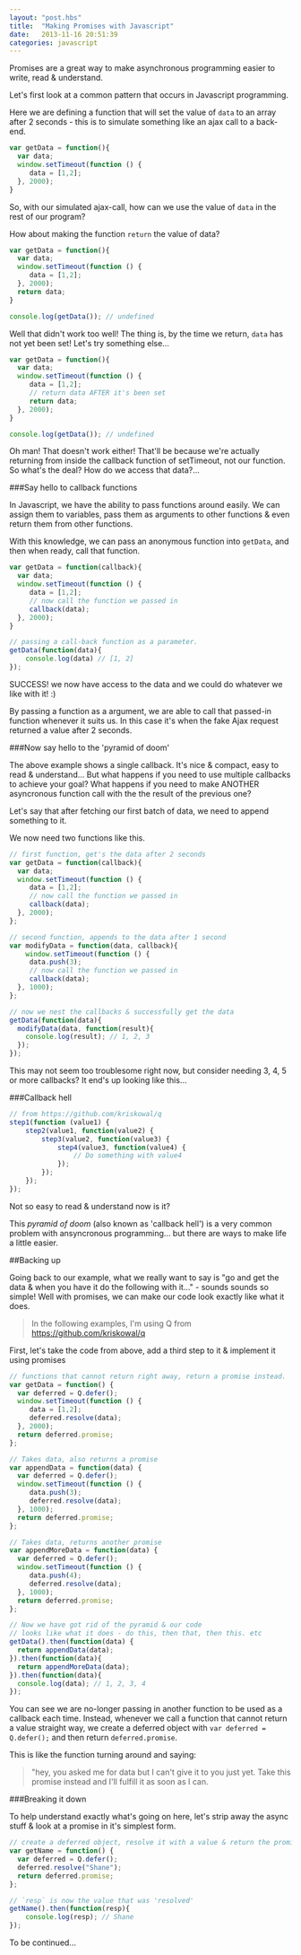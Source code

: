 ```yaml
---
layout: "post.hbs"
title:  "Making Promises with Javascript"
date:   2013-11-16 20:51:39
categories: javascript
---
```


Promises are a great way to make asynchronous programming easier to write, read & understand.

Let's first look at a common pattern that occurs in Javascript programming.

Here we are defining a function that will set the value of `data` to an array after 2 seconds - this is to simulate something like an ajax call to a back-end.

```javascript
var getData = function(){
  var data;
  window.setTimeout(function () {
     data = [1,2];
  }, 2000);  
}

```

So, with our simulated ajax-call, how can we use the value of `data` in the rest of our program?

How about making the function `return` the value of data? 

```javascript
var getData = function(){
  var data;
  window.setTimeout(function () {
     data = [1,2];
  }, 2000);  
  return data;
}

console.log(getData()); // undefined
```

Well that didn't work too well! The thing is, by the time we return, `data` has not yet been set! Let's try something else...

```javascript
var getData = function(){
  var data;
  window.setTimeout(function () {
     data = [1,2];
     // return data AFTER it's been set
     return data;
  }, 2000);
}

console.log(getData()); // undefined

```

Oh man! That doesn't work either! That'll be because we're actually returning from inside the callback function of setTimeout, not our function. So what's the deal? How do we access that data?...

###Say hello to callback functions

In Javascript, we have the ability to pass functions around easily. We can assign them to variables, pass them as arguments to other functions & even return them from other functions.

With this knowledge, we can pass an anonymous function  into `getData`, and then when ready, call that function.

```javascript
var getData = function(callback){
  var data;
  window.setTimeout(function () {
     data = [1,2];
     // now call the function we passed in
     callback(data);
  }, 2000);
}

// passing a call-back function as a parameter.
getData(function(data){
	console.log(data) // [1, 2]
}); 

```

SUCCESS! we now have access to the data and we could do whatever we like with it! :)

By passing a function as a argument, we are able to call that passed-in function whenever it suits us. In this case it's when the fake Ajax request returned a value after 2 seconds.

###Now say hello to the 'pyramid of doom'

The above example shows a single callback. It's nice & compact, easy to read & understand... But what happens if you need to use multiple callbacks to achieve your goal? What happens if you need to make ANOTHER asyncronous function call with the the result of the previous one?

Let's say that after fetching our first batch of data, we need to append something to it.

We now need two functions like this.

```javascript
// first function, get's the data after 2 seconds
var getData = function(callback){  
  var data;
  window.setTimeout(function () {
     data = [1,2];
     // now call the function we passed in
     callback(data);
  }, 2000);
};

// second function, appends to the data after 1 second
var modifyData = function(data, callback){
    window.setTimeout(function () {
     data.push(3);
     // now call the function we passed in
     callback(data);
  }, 1000);
};

// now we nest the callbacks & successfully get the data
getData(function(data){
  modifyData(data, function(result){
    console.log(result); // 1, 2, 3
  });
});

```

This may not seem too troublesome right now, but consider needing 3, 4, 5 or more callbacks? It end's up looking like this...

###Callback hell

```javascript
// from https://github.com/kriskowal/q
step1(function (value1) {
    step2(value1, function(value2) {
        step3(value2, function(value3) {
            step4(value3, function(value4) {
                // Do something with value4
            });
        });
    });
});

```

Not so easy to read & understand now is it?

This *pyramid of doom* (also known as 'callback hell') is a very common problem with ansyncronous programming... but there are ways to make life a little easier.

##Backing up

Going back to our example, what we really want to say is "go and get the data & when you have it do the following with it..." - sounds sounds so simple! Well with promises, we can make our code look exactly like what it does.

> In the following examples, I'm using Q from https://github.com/kriskowal/q

First, let's take the code from above, add a third step to it & implement it using promises

```javascript
// functions that cannot return right away, return a promise instead.
var getData = function() {  
  var deferred = Q.defer();
  window.setTimeout(function () {
     data = [1,2];
     deferred.resolve(data);
  }, 2000);
  return deferred.promise;
};

// Takes data, also returns a promise
var appendData = function(data) {  
  var deferred = Q.defer();
  window.setTimeout(function () {
     data.push(3);
     deferred.resolve(data);
  }, 1000);
  return deferred.promise;
};

// Takes data, returns another promise
var appendMoreData = function(data) {  
  var deferred = Q.defer();
  window.setTimeout(function () {
     data.push(4);
     deferred.resolve(data);
  }, 1000);
  return deferred.promise;
};

// Now we have got rid of the pyramid & our code
// looks like what it does - do this, then that, then this. etc
getData().then(function(data) {  
  return appendData(data);
}).then(function(data){
  return appendMoreData(data);
}).then(function(data){
  console.log(data); // 1, 2, 3, 4
});


```

You can see we are no-longer passing in another function to be used as a callback each time. Instead, whenever we call a function that cannot return a value straight way, we create a deferred object with `var deferred = Q.defer();` and then return  `deferred.promise`. 

This is like the function turning around and saying:

> "hey, you asked me for data but I can't give it to you just yet. Take this promise instead and I'll fulfill it as soon as I can.

###Breaking it down

To help understand exactly what's going on here, let's strip away the async stuff & look at a promise in it's simplest form.

```javascript
// create a deferred object, resolve it with a value & return the promise
var getName = function() {  
  var deferred = Q.defer();
  deferred.resolve("Shane");
  return deferred.promise;
};

// `resp` is now the value that was 'resolved'
getName().then(function(resp){
	console.log(resp); // Shane
});
```

To be continued...